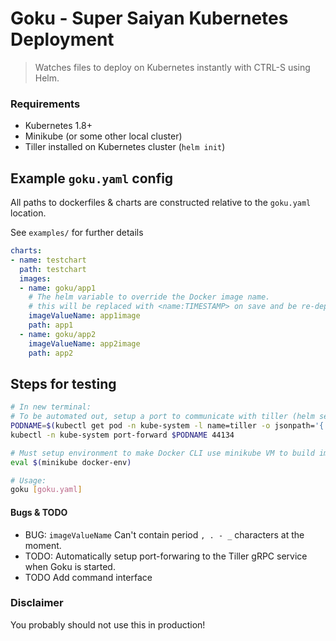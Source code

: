 # Goku - Super Saiyan Kubernetes Deployment
> Watches files to deploy on Kubernetes instantly with CTRL-S using Helm.

### Requirements
* Kubernetes 1.8+
* Minikube (or some other local cluster)
* Tiller installed on Kubernetes cluster (`helm init`)

## Example `goku.yaml` config
All paths to dockerfiles & charts are constructed relative to the `goku.yaml` location.

See `examples/` for further details

```yaml
charts:
- name: testchart
  path: testchart
  images:
  - name: goku/app1
    # The helm variable to override the Docker image name.
    # this will be replaced with <name:TIMESTAMP> on save and be re-deployed.
    imageValueName: app1image
    path: app1
  - name: goku/app2
    imageValueName: app2image
    path: app2
```

## Steps for testing
```bash
# In new terminal:
# To be automated out, setup a port to communicate with tiller (helm server)
PODNAME=$(kubectl get pod -n kube-system -l name=tiller -o jsonpath='{.items[0].metadata.name}')
kubectl -n kube-system port-forward $PODNAME 44134

# Must setup environment to make Docker CLI use minikube VM to build images.
eval $(minikube docker-env)

# Usage:
goku [goku.yaml]
```

#### Bugs & TODO
- BUG: `imageValueName` Can't contain period `, . - _` characters at the moment.
- TODO: Automatically setup port-forwaring to the Tiller gRPC service when Goku is started.
- TODO Add command interface

### Disclaimer
You probably should not use this in production!
